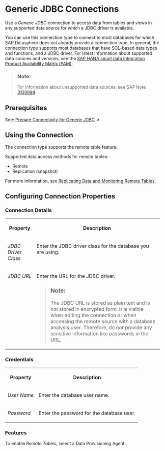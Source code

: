 <!-- loioeeae3aca6d0040149f7b1e658c434f15 -->

# Generic JDBC Connections

Use a *Generic JDBC* connection to access data from tables and views in any supported data source for which a JDBC driver is available.

You can use this connection type to connect to most databases for which SAP Datasphere does not already provide a connection type. In general, the connection type supports most databases that have SQL-based data types and functions, and a JDBC driver. For latest information about supported data sources and versions, see the [SAP HANA smart data integration Product Availability Matrix \(PAM\)](https://support.sap.com/content/dam/launchpad/en_us/pam/pam-essentials/TIP/PAM_HANA_SDI_2_0.pdf).

> ### Note:  
> For information about unsupported data sources, see SAP Note [3130999](https://me.sap.com/notes/3130999).



<a name="loioeeae3aca6d0040149f7b1e658c434f15__section_j1b_byq_spb"/>

## Prerequisites

See: [Prepare Connectivity for Generic JDBC](https://help.sap.com/viewer/935116dd7c324355803d4b85809cec97/DEV_CURRENT/en-US/648fabfc94ad4da7853ef9a4d284aeac.html "To be able to successfully validate and use a Generic JDBC connection for remote tables certain preparations have to be made.") :arrow_upper_right:



<a name="loioeeae3aca6d0040149f7b1e658c434f15__JDBC_usage"/>

## Using the Connection

The connection type supports the remote table feature.

Supported data access methods for remote tables:

-   Remote
-   Replication \(snapshot\)

For more information, see [Replicating Data and Monitoring Remote Tables](../Data-Integration-Monitor/replicating-data-and-monitoring-remote-tables-4dd95d7.md). 



<a name="loioeeae3aca6d0040149f7b1e658c434f15__section_nrb_hcc_x4b"/>

## Configuring Connection Properties



### Connection Details


<table>
<tr>
<th valign="top">

Property



</th>
<th valign="top">

Description



</th>
</tr>
<tr>
<td valign="top">

*JDBC Driver Class* 



</td>
<td valign="top">

Enter the JDBC driver class for the database you are using. 



</td>
</tr>
<tr>
<td valign="top">

*JDBC URL*



</td>
<td valign="top">

Enter the URL for the JDBC driver.

> ### Note:  
> The JDBC URL is stored as plain text and is not stored in encrypted form. It is visible when editing the connection or when accessing the remote source with a database analysis user. Therefore, do not provide any sensitive information like passwords in the URL.



</td>
</tr>
</table>



### Credentials


<table>
<tr>
<th valign="top">

Property



</th>
<th valign="top">

Description



</th>
</tr>
<tr>
<td valign="top">

*User Name*



</td>
<td valign="top">

Enter the database user name.



</td>
</tr>
<tr>
<td valign="top">

*Password*



</td>
<td valign="top">

Enter the password for the database user.



</td>
</tr>
</table>



### Features

To enable *Remote Tables*, select a Data Provisioning Agent.

